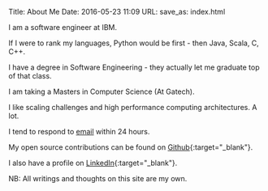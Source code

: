 Title: About Me
Date: 2016-05-23 11:09
URL:
save_as: index.html

I am a software engineer at IBM.

If I were to rank my languages, Python would be first - then Java, Scala, C, C++.

I have a degree in Software Engineering - they actually let me graduate top of that class.

I am taking a Masters in Computer Science (At Gatech).

I like scaling challenges and high performance computing architectures. A lot.

I tend to respond to [email](mailto:jwamburu@gatech.edu) within 24 hours.

My open source contributions can be found on [Github](http://github.com/jwamburu){:target="_blank"}.

I also have a profile on [LinkedIn](https://ke.linkedin.com/in/johnwamburu){:target="_blank"}.

NB: All writings and thoughts on this site are my own.